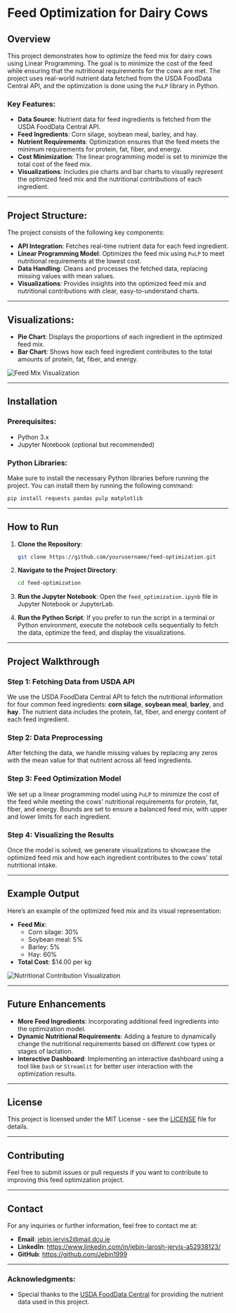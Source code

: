 

# Feed Optimization for Dairy Cows

## Overview
This project demonstrates how to optimize the feed mix for dairy cows using Linear Programming. The goal is to minimize the cost of the feed while ensuring that the nutritional requirements for the cows are met. The project uses real-world nutrient data fetched from the USDA FoodData Central API, and the optimization is done using the `PuLP` library in Python.

### Key Features:
- **Data Source**: Nutrient data for feed ingredients is fetched from the USDA FoodData Central API.
- **Feed Ingredients**: Corn silage, soybean meal, barley, and hay.
- **Nutrient Requirements**: Optimization ensures that the feed meets the minimum requirements for protein, fat, fiber, and energy.
- **Cost Minimization**: The linear programming model is set to minimize the total cost of the feed mix.
- **Visualizations**: Includes pie charts and bar charts to visually represent the optimized feed mix and the nutritional contributions of each ingredient.

---

## Project Structure:
The project consists of the following key components:
- **API Integration**: Fetches real-time nutrient data for each feed ingredient.
- **Linear Programming Model**: Optimizes the feed mix using `PuLP` to meet nutritional requirements at the lowest cost.
- **Data Handling**: Cleans and processes the fetched data, replacing missing values with mean values.
- **Visualizations**: Provides insights into the optimized feed mix and nutritional contributions with clear, easy-to-understand charts.

---

## Visualizations:
- **Pie Chart**: Displays the proportions of each ingredient in the optimized feed mix.
- **Bar Chart**: Shows how each feed ingredient contributes to the total amounts of protein, fat, fiber, and energy.

![Feed Mix Visualization](path-to-your-pie-chart-image.png)

---

## Installation

### Prerequisites:
- Python 3.x
- Jupyter Notebook (optional but recommended)

### Python Libraries:
Make sure to install the necessary Python libraries before running the project. You can install them by running the following command:

```bash
pip install requests pandas pulp matplotlib
```

---

## How to Run

1. **Clone the Repository**:
   ```bash
   git clone https://github.com/yourusername/feed-optimization.git
   ```

2. **Navigate to the Project Directory**:
   ```bash
   cd feed-optimization
   ```

3. **Run the Jupyter Notebook**:
   Open the `feed_optimization.ipynb` file in Jupyter Notebook or JupyterLab.

4. **Run the Python Script**:
   If you prefer to run the script in a terminal or Python environment, execute the notebook cells sequentially to fetch the data, optimize the feed, and display the visualizations.

---

## Project Walkthrough

### Step 1: Fetching Data from USDA API
We use the USDA FoodData Central API to fetch the nutritional information for four common feed ingredients: **corn silage**, **soybean meal**, **barley**, and **hay**. The nutrient data includes the protein, fat, fiber, and energy content of each feed ingredient.

### Step 2: Data Preprocessing
After fetching the data, we handle missing values by replacing any zeros with the mean value for that nutrient across all feed ingredients.

### Step 3: Feed Optimization Model
We set up a linear programming model using `PuLP` to minimize the cost of the feed while meeting the cows' nutritional requirements for protein, fat, fiber, and energy. Bounds are set to ensure a balanced feed mix, with upper and lower limits for each ingredient.

### Step 4: Visualizing the Results
Once the model is solved, we generate visualizations to showcase the optimized feed mix and how each ingredient contributes to the cows' total nutritional intake.

---

## Example Output

Here’s an example of the optimized feed mix and its visual representation:

- **Feed Mix**:
    - Corn silage: 30%
    - Soybean meal: 5%
    - Barley: 5%
    - Hay: 60%
- **Total Cost**: $14.00 per kg

![Nutritional Contribution Visualization](path-to-your-bar-chart-image.png)

---

## Future Enhancements
- **More Feed Ingredients**: Incorporating additional feed ingredients into the optimization model.
- **Dynamic Nutritional Requirements**: Adding a feature to dynamically change the nutritional requirements based on different cow types or stages of lactation.
- **Interactive Dashboard**: Implementing an interactive dashboard using a tool like `Dash` or `Streamlit` for better user interaction with the optimization results.

---

## License
This project is licensed under the MIT License - see the [LICENSE](LICENSE) file for details.

---

## Contributing
Feel free to submit issues or pull requests if you want to contribute to improving this feed optimization project.

---

## Contact
For any inquiries or further information, feel free to contact me at:
- **Email**: jebin.jervis2@mail.dcu.ie
- **LinkedIn**: https://www.linkedin.com/in/jebin-larosh-jervis-a52938123/
- **GitHub**: https://github.com/Jebin1999

---

### Acknowledgments:
- Special thanks to the [USDA FoodData Central](https://fdc.nal.usda.gov/) for providing the nutrient data used in this project.
